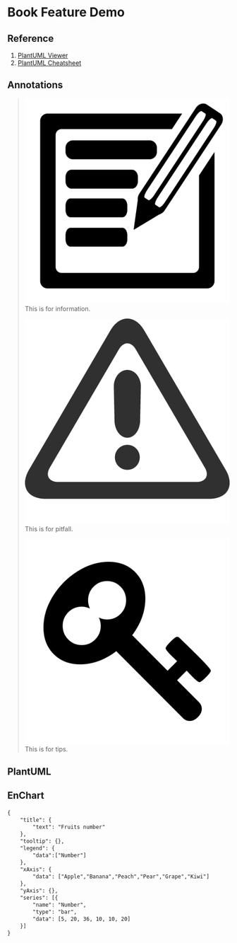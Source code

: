 # Book Feature Demo

## Reference

1. [PlantUML Viewer](https://www.planttext.com/)
2. [PlantUML Cheatsheet](http://ogom.github.io/draw_uml/plantuml/)

## Annotations

> ![](../.gitbook/assets/information.jpg) This is for information.
>
> ![](../.gitbook/assets/warning.jpg) This is for pitfall.
>
> ![](../.gitbook/assets/tip.jpg) This is for tips.

## PlantUML

## EnChart

```text
{
    "title": {
        "text": "Fruits number"
    },
    "tooltip": {},
    "legend": {
        "data":["Number"]
    },
    "xAxis": {
        "data": ["Apple","Banana","Peach","Pear","Grape","Kiwi"]
    },
    "yAxis": {},
    "series": [{
        "name": "Number",
        "type": "bar",
        "data": [5, 20, 36, 10, 10, 20]
    }]
}
```

